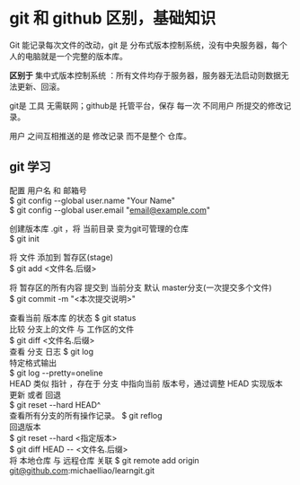 # git 和 github 区别，基础知识

Git 能记录每次文件的改动，git 是 分布式版本控制系统，没有中央服务器，每个人的电脑就是一个完整的版本库。

**区别于**  集中式版本控制系统 ：所有文件均存于服务器，服务器无法启动则数据无法更新、回滚。

git是 工具 无需联网；github是 托管平台，保存 每一次 不同用户 所提交的修改记录。  

用户 之间互相推送的是 修改记录 而不是整个 仓库。

## git 学习

配置 用户名 和 邮箱号  
$ git config --global user.name "Your Name"  
$ git config --global user.email "email@example.com"  


创建版本库 .git ，将 当前目录 变为git可管理的仓库  
$ git init  


将 文件 添加到 暂存区(stage)  
$ git add <文件名.后缀>  

将 暂存区的所有内容 提交到 当前分支 默认 master分支(一次提交多个文件)  
$ git commit -m "<本次提交说明>"  

查看当前 版本库 的状态
$ git status  
比较 分支上的文件 与 工作区的文件  
$ git diff <文件名.后缀>  
查看 分支 日志
$ git log  
特定格式输出  
$ git log --pretty=oneline  
HEAD 类似 指针 ，存在于 分支 中指向当前 版本号，通过调整 HEAD 实现版本 更新 或者 回退  
$ git reset --hard HEAD^  
查看所有分支的所有操作记录。
$ git reflog  
回退版本  
$ git reset --hard <指定版本>  
$ git diff HEAD -- <文件名.后缀>   
将 本地仓库 与 远程仓库 关联
$ git remote add origin git@github.com:michaelliao/learngit.git  